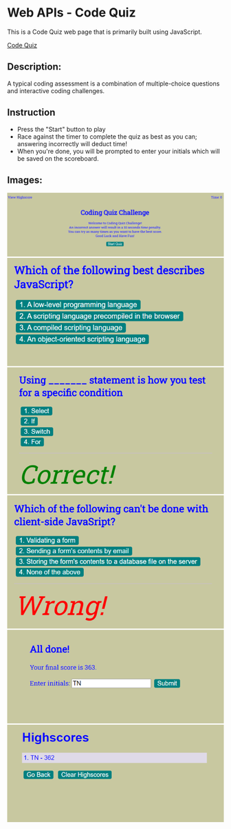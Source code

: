 # Web APIs - Code Quiz
This is a Code Quiz web page that is primarily built using JavaScript.

 [Code Quiz](https://tringuyen1086.github.io/code-quiz-basis/)
 
## Description:
A typical coding assessment is a combination of multiple-choice questions and interactive coding challenges.

## Instruction 
- Press the "Start" button to play 
- Race against the timer to complete the quiz as best as you can; answering incorrectly will deduct time!
- When you're done, you will be prompted to enter your initials which will be saved on the scoreboard.

## Images:

![Project Screenshot](./assets/launch-page.png)
![Project Screenshot](./assets/ask-question-example.png)
![Project Screenshot](./assets/correct-answer-example.png)
![Project Screenshot](./assets/wrong-answer-example.png)
![Project Screenshot](./assets/finish-page-example.png)
![Project Screenshot](./assets/high-score-example.png)